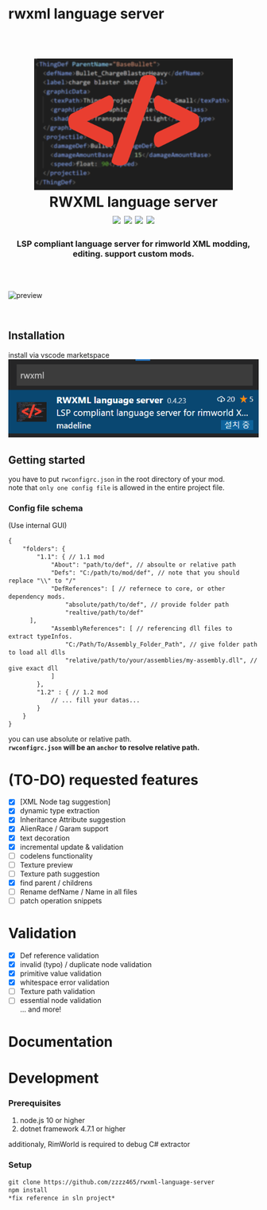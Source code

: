 # rwxml language server
<h1 align="center">
  <br>
  <a href="https://marketplace.visualstudio.com/items?itemName=madeline.rwxml-lang-serv"><img src="./Images/icon.png" alt="asdf" width="400"></a>
  <br>
RWXML language server
  <br>
  <img src="https://img.shields.io/github/last-commit/zzzz465/rwxml-language-server"/>
  <img src="https://img.shields.io/github/package-json/v/zzzz465/rwxml-language-server?color=blue"/>
  <img src="https://img.shields.io/visual-studio-marketplace/last-updated/madeline.rwxml-lang-serv"/>
  <img src="https://img.shields.io/david/zzzz465/rwxml-language-server"/>
</h1>

<h3 align="center">
LSP compliant language server for rimworld XML modding, editing. support custom mods.  
</h3>
<br><br>

![preview](./Images/readme_title.gif)

<br>

## Installation
install via vscode marketspace
![download](./Images/download.png)

## Getting started

you have to put `rwconfigrc.json` in the root directory of your mod.  
note that `only one config file` is allowed in the entire project file.

### Config file schema
(Use internal GUI)

```json5
{
	"folders": {
		"1.1": { // 1.1 mod
			"About": "path/to/def", // absoulte or relative path
			"Defs": "C:/path/to/mod/def", // note that you should replace "\\" to "/"
			"DefReferences": [ // refernece to core, or other dependency mods.
				"absolute/path/to/def", // provide folder path
				"realtive/path/to/def"
      ],
			"AssemblyReferences": [ // referencing dll files to extract typeInfos.
				"C:/Path/To/Assembly_Folder_Path", // give folder path to load all dlls
				"relative/path/to/your/assemblies/my-assembly.dll", // give exact dll
			]
		},
		"1.2" : { // 1.2 mod
			// ... fill your datas...
		}
	}
}
```

you can use absolute or relative path.  
**`rwconfigrc.json` will be an `anchor` to resolve relative path.**

# (TO-DO) requested features
- [x] [XML Node tag suggestion]
- [x] dynamic type extraction
- [x] Inheritance Attribute suggestion
- [x] AlienRace / Garam support
- [x] text decoration
- [x] incremental update & validation
- [ ] codelens functionality
- [ ] Texture preview
- [ ] Texture path suggestion
- [x] find parent / childrens
- [ ] Rename defName / Name in all files
- [ ] patch operation snippets

# Validation

- [x] Def reference validation
- [x] invalid (typo) / duplicate node validation
- [x] primitive value validation
- [x] whitespace error validation
- [ ] Texture path validation
- [ ] essential node validation  
... and more!  

# Documentation

# Development
### Prerequisites
1. node.js 10 or higher
2. dotnet framework 4.7.1 or higher

additionaly, RimWorld is required to debug C# extractor

### Setup
```
git clone https://github.com/zzzz465/rwxml-language-server
npm install
*fix reference in sln project*
```
